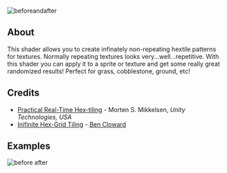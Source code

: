 ![beforeandafter](https://user-images.githubusercontent.com/25496262/201968576-c85762fa-82e2-4c2a-a0fa-b22cfa10afaf.png)

## About
This shader allows you to create infinately non-repeating hextile patterns for textures. Normally repeating textures looks very...well...repetitive. 
With this shader you can apply it to a sprite or texture and get some really great randomized results! Perfect for grass, cobblestone, ground, etc!

## Credits
- [Practical Real-Time Hex-tiling](https://jcgt.org/published/0011/03/05/) - Morten S. Mikkelsen, *Unity Technologies, USA*
- [Inifinite Hex-Grid Tiling](https://youtube.com/playlist?list=PL78XDi0TS4lGYQ0R3lGjAYSh-h1kseGfa) - [Ben Cloward](https://www.youtube.com/c/BenCloward)

## Examples
![before after](https://user-images.githubusercontent.com/25496262/201985174-a9482e6a-7298-4e7f-a45d-48ef84f82166.png)

